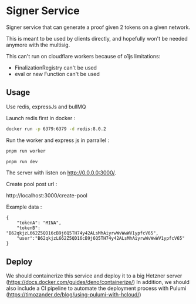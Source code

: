 # Signer Service

Signer service that can generate a proof given 2 tokens on a given network.

This is meant to be used by clients directly, and hopefully won't be needed
anymore with the multisig.

This can't run on cloudflare workers because of o1js limitations:

- FinalizationRegistry can't be used
- eval or new Function can't be used

## Usage

Use redis, expressJs and bullMQ

Launch redis first in docker :

```bash
docker run -p 6379:6379 -d redis:8.0.2
```

Run the worker and express js in parrallel :

```bash
pnpm run worker
```

```bash
pnpm run dev
```

The server with listen on http://0.0.0.0:3000/.

Create pool post url :

http://localhost:3000/create-pool

Example data :

```
{
    "tokenA": "MINA",
    "tokenB": "B62qkjzL662Z5QD16cB9j6Q5TH74y42ALsMhAiyrwWvWwWV1ypfcV65",
    "user":"B62qkjzL662Z5QD16cB9j6Q5TH74y42ALsMhAiyrwWvWwWV1ypfcV65"
}
```

## Deploy

We should containerize this service and deploy it to a big Hetzner server
(https://docs.docker.com/guides/deno/containerize/) In addition, we should also
include a CI pipeline to automate the deployment process with Pulumi
(https://timozander.de/blog/using-pulumi-with-hcloud/)
